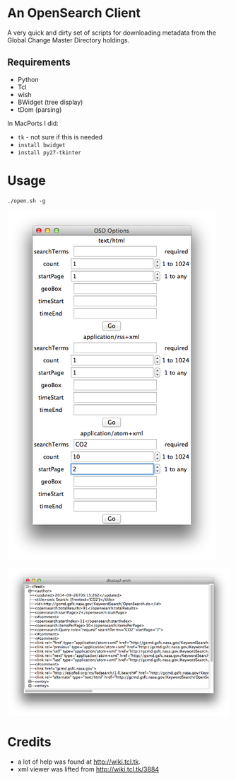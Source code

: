 # An OpenSearch Client #

A very quick and dirty set of scripts for downloading metadata from the Global Change Master Directory holdings.

## Requirements ##
* Python
* Tcl
* wish
* BWidget (tree display)
* tDom (parsing)

In MacPorts I did:

* `tk` - not sure if this is needed
* `install bwidget`
* `install py27-tkinter`

# Usage #
`./open.sh -g`

![image](./docs/osd_urls.png)

![image](./docs/result.png)

# Credits #
* a lot of help was found at http://wiki.tcl.tk.
* xml viewer was lifted from http://wiki.tcl.tk/3884


 
